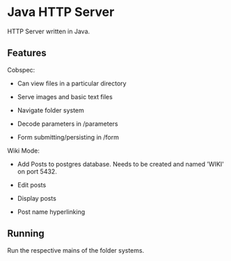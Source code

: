 # Java HTTP Server

HTTP Server written in Java.

## Features

Cobspec:
* Can view files in a particular directory

* Serve images and basic text files

* Navigate folder system

* Decode parameters in /parameters

* Form submitting/persisting in /form


Wiki Mode:
* Add Posts to postgres database. Needs to be created and named 'WIKI' on port 5432.

* Edit posts

* Display posts

* Post name hyperlinking

## Running

Run the respective mains of the folder systems.
